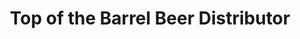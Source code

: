 ---
title: "Top of the Barrel Beer Distributor"
url: /tamaqua/top-of-the-barrel-beer-distributor/
shop: Getränke
---